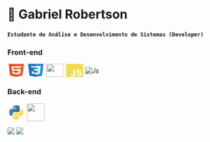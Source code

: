 # 🤖 Gabriel Robertson

**`Estudante de Análise e Desenvolvimento de Sistemas (Developer)`**

### Front-end
<div style="display: inline_block">
  <img align="center" alt="" height="30" width="40" src="https://raw.githubusercontent.com/devicons/devicon/master/icons/html5/html5-original.svg">
  <img align="center" alt="" height="30" width="40" src="https://raw.githubusercontent.com/devicons/devicon/master/icons/css3/css3-original.svg">
  <img align="center" alt="" height="30" width="40" src="https://cdn.jsdelivr.net/gh/devicons/devicon@latest/icons/sass/sass-original.svg" />
          
  <img align="center" alt="Js" height="30" width="40" src="https://raw.githubusercontent.com/devicons/devicon/master/icons/javascript/javascript-plain.svg">
  <img align="center" alt="Js" height="30" width="40" src="https://cdn.jsdelivr.net/gh/devicons/devicon@latest/icons/react/react-original-wordmark.svg" />
          
  
</div>

### Back-end
<img align="center" alt="" height="40" width="40" src="https://raw.githubusercontent.com/devicons/devicon/master/icons/python/python-original.svg">
<img align="center" alt="" height="40" width="40"  src="https://cdn.jsdelivr.net/gh/devicons/devicon@latest/icons/php/php-original.svg" />
          
<br/>

  <a href = "mailto:gabrielrobertson.s@gmail.com"><img src="https://img.shields.io/badge/-Gmail-%23333?style=for-the-badge&logo=gmail&logoColor=white" target="_blank"></a>
  <a href="https://www.linkedin.com/in/gabriel-robertson-8a6b48149/" target="_blank"><img src="https://img.shields.io/badge/-LinkedIn-%230077B5?style=for-the-badge&logo=linkedin&logoColor=white" target="_blank"></a> 
  
